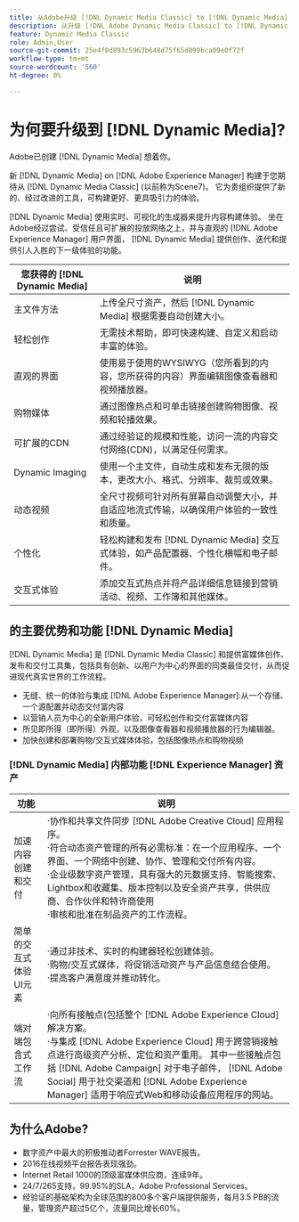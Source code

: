 ```yaml
---
title: 从Adobe升级 [!DNL Dynamic Media Classic] to [!DNL Dynamic Media] on [!DNL Experience Manager] 资产
description: 从升级 [!DNL Adobe Dynamic Media Classic] to [!DNL Dynamic Media] on [!DNL Adobe Experience Manager]. 了解 [!DNL Dynamic Media]. 查看功能列表比较、升级常见问题解答和就绪性检查列表。
feature: Dynamic Media Classic
role: Admin,User
source-git-commit: 25e4f0d893c5963b648d75f65d099bca09e0f72f
workflow-type: tm+mt
source-wordcount: '560'
ht-degree: 0%

---
```



# 为何要升级到 [!DNL Dynamic Media]?

Adobe已创建 [!DNL Dynamic Media] 想着你。

新 [!DNL Dynamic Media] on [!DNL Adobe Experience Manager] 构建于您期待从 [!DNL Dynamic Media Classic] (以前称为Scene7)。 它为贵组织提供了新的、经过改进的工具，可构建更好、更具吸引力的体验。

[!DNL Dynamic Media] 使用实时、可视化的生成器来提升内容构建体验。 坐在Adobe经过尝试、受信任且可扩展的投放网络之上，并与直观的 [!DNL Adobe Experience Manager] 用户界面， [!DNL Dynamic Media] 提供创作、迭代和提供引人入胜的下一级体验的功能。

| 您获得的 [!DNL Dynamic Media] | 说明 |
| --- | --- |
| 主文件方法 | 上传全尺寸资产，然后 [!DNL Dynamic Media] 根据需要自动创建大小。 |
| 轻松创作 | 无需技术帮助，即可快速构建、自定义和启动丰富的体验。 |
| 直观的界面 | 使用易于使用的WYSIWYG（您所看到的内容，您所获得的内容）界面编辑图像查看器和视频播放器。 |
| 购物媒体 | 通过图像热点和可单击链接创建购物图像、视频和轮播效果。 |
| 可扩展的CDN | 通过经验证的规模和性能，访问一流的内容交付网络(CDN)，以满足任何需求。 |
| Dynamic Imaging | 使用一个主文件，自动生成和发布无限的版本，更改大小、格式、分辨率、裁剪或效果。 |
| 动态视频 | 全尺寸视频可针对所有屏幕自动调整大小，并自适应地流式传输，以确保用户体验的一致性和质量。 |
| 个性化 | 轻松构建和发布 [!DNL Dynamic Media] 交互式体验，如产品配置器、个性化横幅和电子邮件。 |
| 交互式体验 | 添加交互式热点并将产品详细信息链接到营销活动、视频、工作簿和其他媒体。 |

## 的主要优势和功能 [!DNL Dynamic Media]

[!DNL Dynamic Media] 是 [!DNL Dynamic Media Classic] 和提供富媒体创作、发布和交付工具集，包括具有创新、以用户为中心的界面的同类最佳交付，从而促进现代真实世界的工作流程。

* 无缝、统一的体验与集成 [!DNL Adobe Experience Manager]:从一个存储、一个源配置并动态交付富内容
* 以营销人员为中心的全新用户体验，可轻松创作和交付富媒体内容
* 所见即所得（即所得）外观，以及图像查看器和视频播放器的行为编辑器。
* 加快创建和部署购物/交互式媒体体验，包括图像热点和购物视频

### [!DNL Dynamic Media] 内部功能 [!DNL Experience Manager] 资产

| 功能 | 说明 |
| --- | --- |
| 加速内容创建和交付 | ·协作和共享文件同步 [!DNL Adobe Creative Cloud] 应用程序。<br>·符合动态资产管理的所有必需标准：在一个应用程序、一个界面、一个网络中创建、协作、管理和交付所有内容。<br>·企业级数字资产管理，具有强大的元数据支持、智能搜索、Lightbox和收藏集、版本控制以及安全资产共享，供供应商、合作伙伴和特许商使用<br>·审核和批准在制品资产的工作流程。 |
| 简单的交互式体验UI元素 | ·通过非技术、实时的构建器轻松创建体验。<br>·购物/交互式媒体，将促销活动资产与产品信息结合使用。<br>·提高客户满意度并推动转化。 |
| 端对端包含式工作流 | ·向所有接触点(包括整个 [!DNL Adobe Experience Cloud] 解决方案。<br>·与集成 [!DNL Adobe Experience Cloud] 用于跨营销接触点进行高级资产分析、定位和资产重用。 其中一些接触点包括 [!DNL Adobe Campaign] 对于电子邮件， [!DNL Adobe Social] 用于社交渠道和 [!DNL Adobe Experience Manager] 适用于响应式Web和移动设备应用程序的网站。 |

## 为什么Adobe?

* 数字资产中最大的积极推动者Forrester WAVE报告。
* 2016在线视频平台报告表现强劲。
* Internet Retail 1000的顶级富媒体供应商，连续9年。
* 24/7/265支持，99.95%的SLA，Adobe Professional Services。
* 经验证的基础架构为全球范围的800多个客户端提供服务，每月3.5 PB的流量，管理资产超过5亿个，流量同比增长60%。














